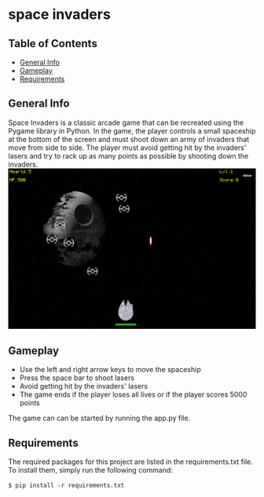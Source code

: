 # space invaders

## Table of Contents
* [General Info](#general-info)
* [Gameplay](#gameplay)
* [Requirements](#requirements)

## General Info
Space Invaders is a classic arcade game that can be recreated using the Pygame library in Python.  In the game, the player controls a small spaceship at the bottom of the screen and must shoot down an army of invaders that move from side to side. The player must avoid getting hit by the invaders' lasers and try to rack up as many points as possible by shooting down the invaders.\
![game](https://github.com/agkittens/space-invaders/blob/main/assets/example.PNG?=250x250)

## Gameplay
* Use the left and right arrow keys to move the spaceship
* Press the space bar to shoot lasers
* Avoid getting hit by the invaders' lasers
* The game ends if the player loses all lives or if the player scores 5000 points

The game can can be started by running the app.py file.

## Requirements
The required packages for this project are listed in the requirements.txt file. To install them, simply run the following command:
```
$ pip install -r requirements.txt
```
